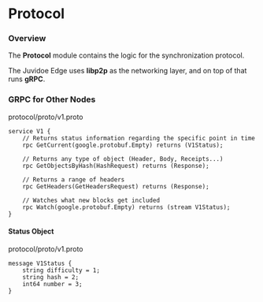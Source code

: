 # Protocol

### Overview

The **Protocol** module contains the logic for the synchronization protocol.

The Juvidoe Edge uses **libp2p** as the networking layer, and on top of that runs **gRPC**.

### GRPC for Other Nodes

protocol/proto/v1.proto

```
service V1 {
    // Returns status information regarding the specific point in time
    rpc GetCurrent(google.protobuf.Empty) returns (V1Status);
    
    // Returns any type of object (Header, Body, Receipts...)
    rpc GetObjectsByHash(HashRequest) returns (Response);
    
    // Returns a range of headers
    rpc GetHeaders(GetHeadersRequest) returns (Response);
    
    // Watches what new blocks get included
    rpc Watch(google.protobuf.Empty) returns (stream V1Status);
}
```

#### Status Object

protocol/proto/v1.proto

```
message V1Status {
    string difficulty = 1;
    string hash = 2;
    int64 number = 3;
}
```
